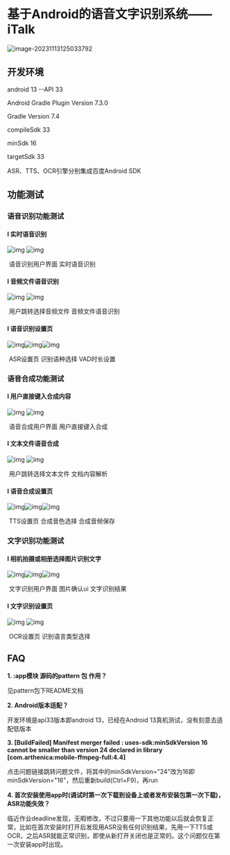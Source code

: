 # 基于Android的语音文字识别系统——iTalk

![image-20231113125033792](README.assets/image-20231113125033792.png)

## 开发环境

android 13  --API 33

Android Gradle Plugin Version 7.3.0

Gradle Version 7.4

compileSdk 33

minSdk 16

targetSdk 33

ASR、TTS、OCR引擎分别集成百度Android SDK

## 功能测试

### 语音识别功能测试

#### l 实时语音识别

![img](README.assets/clip_image002.jpg)                 ![img](README.assets/clip_image004.jpg)

​             语音识别用户界面                                                    实时语音识别

 

#### l 音频文件语音识别

![img](README.assets/clip_image006.jpg)                    ![img](README.assets/clip_image008.jpg)

​         用户跳转选择音频文件                                     音频文件语音识别

#### l 语音识别设置页

![img](README.assets/clip_image010.jpg)![img](README.assets/clip_image012.jpg)![img](README.assets/clip_image014.jpg)     

​               ASR设置页                                 识别语种选择                           VAD时长设置

### 语音合成功能测试

#### l 用户直接键入合成内容

![img](README.assets/clip_image016.jpg)                    ![img](README.assets/clip_image018.jpg)

​           语音合成用户界面                                       用户直接键入合成

#### l 文本文件语音合成

![img](README.assets/clip_image020.jpg)                     ![img](README.assets/clip_image022.jpg)

​    用户跳转选择文本文件                                           文档内容解析

#### l 语音合成设置页

![img](README.assets/clip_image024.jpg)![img](README.assets/clip_image026.jpg)![img](README.assets/clip_image028.jpg)    

​             TTS设置页                                    合成音色选择                              合成音频保存

### 文字识别功能测试

#### l 相机拍摄或相册选择图片识别文字

![img](README.assets/clip_image030.jpg)![img](README.assets/clip_image032.jpg)![img](README.assets/clip_image034.jpg) 

​            文字识别用户界面                    图片确认ui                                     文字识别结果

#### l 文字识别设置页

![img](README.assets/clip_image036.jpg)                     ![img](README.assets/clip_image038.jpg)

​             OCR设置页                                                识别语言类型选择

## FAQ

**1. :app模块 源码的pattern 包 作用？**

见pattern包下README文档

**2. Android版本适配？**

开发环境是api33版本即android 13，已经在Android 13真机测试，没有刻意去适配低版本

**3. [BuildFailed] Manifest merger failed : uses-sdk:minSdkVersion 16 cannot be smaller than version 24 declared in library [com.arthenica:mobile-ffmpeg-full:4.4]**

点击问题链接跳转问题文件，将其中的minSdkVersion="24"改为16即minSdkVersion="16"，然后重新build(Ctrl+F9)，再run

**4. 首次安装使用app时(调试时第一次下载到设备上或者发布安装包第一次下载)，ASR功能失效？**

临近作业deadline发现，无暇修改，不过只要用一下其他功能以后就会恢复正常，比如在首次安装时打开后发现用ASR没有任何识别结果，先用一下TTS或OCR，之后ASR就能正常识别，即使从新打开关闭也是正常的。这个问题仅在第一次安装app时出现。